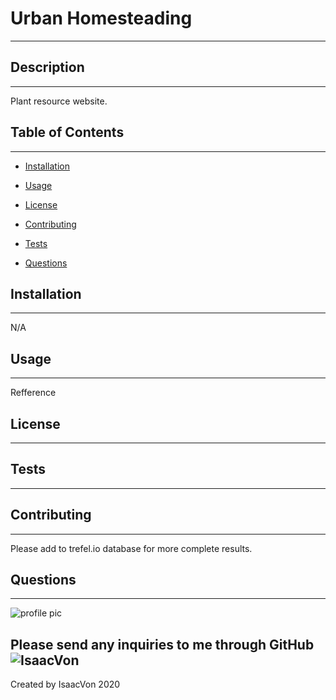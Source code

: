 
# Urban Homesteading
---------------------------------------

## Description
---------------------------------------
Plant resource website.

## Table of Contents
---------------------------------------
* [Installation](#installation)

* [Usage](#usage)

* [License](#license)


* [Contributing](#contributing)

* [Tests](#tests)

* [Questions](#questions)

## Installation
---------------------------------------
N/A

## Usage
---------------------------------------
Refference

## License
---------------------------------------


## Tests
---------------------------------------


## Contributing
---------------------------------------
Please add to trefel.io database for more complete results.

## Questions
---------------------------------------
![profile pic](https://avatars2.githubusercontent.com/u/61598213?v=4 "IsaacVon")

Please send any inquiries to me through GitHub![IsaacVon](https://github.com/IsaacVon)
---------------------------------------
Created by IsaacVon 2020

